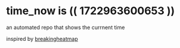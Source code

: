 # time_now is (( 1722963600653 ))

an automated repo that shows the currnent time

inspired by [breakingheatmap](https://github.com/breakingheatmap/breakingheatmap)